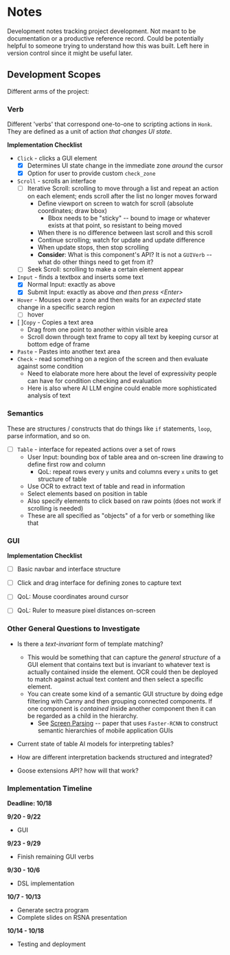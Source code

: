 # Notes
Development notes tracking project development.
Not meant to be documentation or a productive reference record.
Could be potentially helpful to someone trying to understand how this was built.
Left here in version control since it might be useful later.

## Development Scopes
Different arms of the project:

### Verb
Different 'verbs' that correspond one-to-one to scripting actions in `Honk`.
They are defined as a unit of action *that changes UI state*.<br>

**Implementation Checklist**
- `Click` - clicks a GUI element
  - [x] Determines UI state change in the immediate zone *around* the cursor
  - [x] Option for user to provide custom `check_zone`
- `Scroll` - scrolls an interface
  - [ ] Iterative Scroll: scrolling to move through a list and repeat an action on each element; ends scroll after the list no longer moves forward
    - Define viewport on screen to watch for scroll (absolute coordinates; draw bbox)
      - Bbox needs to be "sticky" -- bound to image or whatever exists at that point, so resistant
      to being moved
    - When there is no difference between last scroll and this scroll
    - Continue scrolling; watch for update and update difference
    - When update stops, then stop scrolling
    - **Consider**: What is this component's API? It is not a `GUIVerb` -- what do other things 
    need to get from it?
  - [ ] Seek Scroll: scrolling to make a certain element appear
- `Input` - finds a textbox and inserts some text
  - [x] Normal Input: exactly as above
  - [x] Submit Input: exactly as above *and then press \<Enter\>*
- `Hover` - Mouses over a zone and then waits for an *expected* state change in a specific search region
  - [ ] hover
- [ ]`Copy` - Copies a text area
  - Drag from one point to another within visible area
  - Scroll down through text frame to copy all text by keeping cursor at bottom edge of frame
- `Paste` - Pastes into another text area
- `Check` - read something on a region of the screen and then evaluate against some condition
  - Need to elaborate more here about the level of expressivity people can have for condition checking and evaluation
  - Here is also where AI LLM engine could enable more sophisticated analysis of text
  
### Semantics
These are structures / constructs that do things like `if` statements, `loop`, parse information, and
so on.
- [ ] `Table` - interface for repeated actions over a set of rows
  - User Input: bounding box of table area and on-screen line drawing to define first row and column
    - QoL: repeat rows every `y` units and columns every `x` units to get structure of table
  - Use OCR to extract text of table and read in information
  - Select elements based on position in table
  - Also specify elements to click based on raw points (does not work if scrolling is needed)
  - These are all specified as "objects" of a for verb or something like that

### GUI
**Implementation Checklist**
- [ ] Basic navbar and interface structure
- [ ] Click and drag interface for defining zones to capture text
- [ ] QoL: Mouse coordinates around cursor
- [ ] QoL: Ruler to measure pixel distances on-screen


### Other General Questions to Investigate
- Is there a *text-invariant* form of template matching? 
  - This would be something that can capture the *general structure* of a GUI element that contains
  text but is invariant to whatever text is actually contained inside the element.
  OCR could then be deployed to match against actual text content and then select a specific element.
  - You can create some kind of a semantic GUI structure by doing edge filtering with Canny and then grouping connected components.
  If one component is *contained* inside another component then it can be regarded as a child in the hierarchy. 
    - See [Screen Parsing](https://arxiv.org/abs/2109.08763) -- paper that uses `Faster-RCNN` to construct semantic hierarchies of mobile application GUIs

- Current state of table AI models for interpreting tables?
- How are different interpretation backends structured and integrated?
- Goose extensions API? how will that work?

### Implementation Timeline
**Deadline: 10/18**

**9/20 - 9/22**
- GUI

**9/23 - 9/29**
- Finish remaining GUI verbs

**9/30 - 10/6**
- DSL implementation

**10/7 - 10/13**
- Generate sectra program
- Complete slides on RSNA presentation

**10/14 - 10/18**
- Testing and deployment